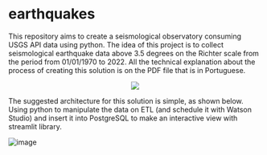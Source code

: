 # earthquakes
This repository aims to create a seismological observatory consuming USGS API data using python. The idea of this project is to collect seismological earthquake data above 3.5 degrees on the Richter scale from the period from 01/01/1970 to 2022. All the technical explanation about the process of creating this solution is on the PDF file that is in Portuguese.

<p align="center">
  <img src="https://media.discordapp.net/attachments/459136297492021248/974822345078358016/arquitetura1.jpg?width=1430&height=536" />
</p>

The suggested architecture for this solution is simple, as shown below. Using python to manipulate the data on ETL (and schedule it with Watson Studio) and insert it into PostgreSQL to make an interactive view with streamlit library.

![image](https://user-images.githubusercontent.com/63743020/168402494-f646dd8e-0fbf-426a-aa88-b11fddcbcb6c.png)


